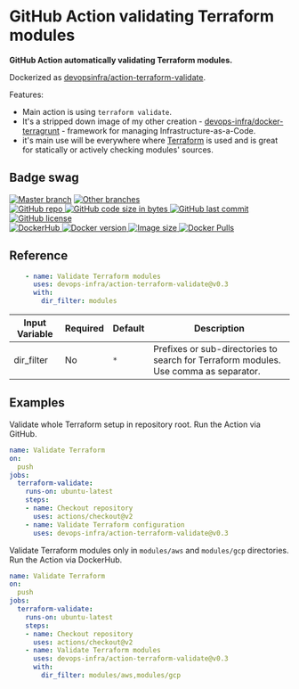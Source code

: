 # GitHub Action validating Terraform modules

**GitHub Action automatically validating Terraform modules.**

Dockerized as [devopsinfra/action-terraform-validate](https://hub.docker.com/repository/docker/devopsinfra/action-terraform-validate).

Features:
* Main action is using `terraform validate`.
* It's a stripped down image of my other creation - [devops-infra/docker-terragrunt](https://github.com/devops-infra/docker-terragrunt) - framework for managing Infrastructure-as-a-Code.
* it's main use will be everywhere where [Terraform](https://github.com/hashicorp/terraform) is used and is great for statically or actively checking modules' sources.


## Badge swag
[![Master branch](https://github.com/devops-infra/action-terraform-validate/workflows/Master%20branch/badge.svg)](https://github.com/devops-infra/action-terraform-validate/actions?query=workflow%3A%22Master+branch%22)
[![Other branches](https://github.com/devops-infra/action-terraform-validate/workflows/Other%20branches/badge.svg)](https://github.com/devops-infra/action-terraform-validate/actions?query=workflow%3A%22Other+branches%22)
<br>
[
![GitHub repo](https://img.shields.io/badge/GitHub-devops--infra%2Faction--terraform--validate-blueviolet.svg?style=plastic&logo=github)
![GitHub code size in bytes](https://img.shields.io/github/languages/code-size/devops-infra/action-terraform-validate?color=blueviolet&label=Code%20size&style=plastic&logo=github)
![GitHub last commit](https://img.shields.io/github/last-commit/devops-infra/action-terraform-validate?color=blueviolet&logo=github&style=plastic&label=Last%20commit)
![GitHub license](https://img.shields.io/github/license/devops-infra/action-terraform-validate?color=blueviolet&logo=github&style=plastic&label=License)
](https://github.com/devops-infra/action-terraform-validate "shields.io")
<br>
[
![DockerHub](https://img.shields.io/badge/DockerHub-devopsinfra%2Faction--terraform--validate-blue.svg?style=plastic&logo=docker)
![Docker version](https://img.shields.io/docker/v/devopsinfra/action-terraform-validate?color=blue&label=Version&logo=docker&style=plastic)
![Image size](https://img.shields.io/docker/image-size/devopsinfra/action-terraform-validate/latest?label=Image%20size&style=plastic&logo=docker)
![Docker Pulls](https://img.shields.io/docker/pulls/devopsinfra/action-terraform-validate?color=blue&label=Pulls&logo=docker&style=plastic)
](https://hub.docker.com/r/devopsinfra/action-terraform-validate "shields.io")


## Reference

```yaml
    - name: Validate Terraform modules
      uses: devops-infra/action-terraform-validate@v0.3
      with:
        dir_filter: modules
```

| Input Variable | Required | Default | Description                                                                          |
| -------------- | -------- | ------- | ------------------------------------------------------------------------------------ |
| dir_filter     | No       | `*`     | Prefixes or sub-directories to search for Terraform modules. Use comma as separator. |

## Examples

Validate whole Terraform setup in repository root. Run the Action via GitHub.
```yaml
name: Validate Terraform
on:
  push
jobs:
  terraform-validate:
    runs-on: ubuntu-latest
    steps:
    - name: Checkout repository
      uses: actions/checkout@v2
    - name: Validate Terraform configuration
      uses: devops-infra/action-terraform-validate@v0.3
```

Validate Terraform modules only in `modules/aws` and `modules/gcp` directories. Run the Action via DockerHub.
```yaml
name: Validate Terraform
on:
  push
jobs:
  terraform-validate:
    runs-on: ubuntu-latest
    steps:
    - name: Checkout repository
      uses: actions/checkout@v2
    - name: Validate Terraform modules
      uses: devops-infra/action-terraform-validate@v0.3
      with:
        dir_filter: modules/aws,modules/gcp
```
